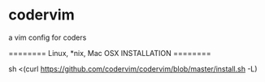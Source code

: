 codervim
========

a vim config for coders


======== Linux, *nix, Mac OSX INSTALLATION ========

sh <(curl https://github.com/codervim/codervim/blob/master/install.sh  -L)





